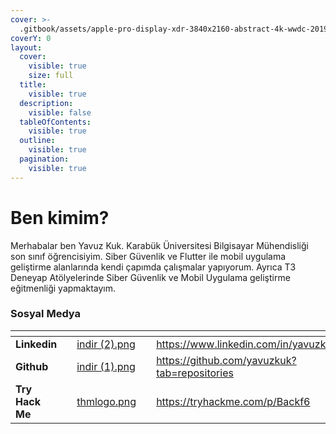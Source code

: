 ```yaml
---
cover: >-
  .gitbook/assets/apple-pro-display-xdr-3840x2160-abstract-4k-wwdc-2019-21619.jpg
coverY: 0
layout:
  cover:
    visible: true
    size: full
  title:
    visible: true
  description:
    visible: false
  tableOfContents:
    visible: true
  outline:
    visible: true
  pagination:
    visible: true
---
```


# Ben kimim?

Merhabalar ben Yavuz Kuk. Karabük Üniversitesi Bilgisayar Mühendisliği son sınıf öğrencisiyim. Siber Güvenlik ve  Flutter ile mobil uygulama geliştirme alanlarında kendi çapımda çalışmalar yapıyorum. Ayrıca T3 Deneyap Atölyelerinde Siber Güvenlik ve Mobil Uygulama geliştirme eğitmenliği yapmaktayım.

### Sosyal Medya

<table data-view="cards"><thead><tr><th></th><th></th><th data-hidden data-card-cover data-type="files"></th><th data-hidden></th><th data-hidden data-card-target data-type="content-ref"></th></tr></thead><tbody><tr><td><strong>Linkedin</strong></td><td></td><td><a href=".gitbook/assets/linkedin.png">indir (2).png</a></td><td></td><td><a href="https://www.linkedin.com/in/yavuzkuk/">https://www.linkedin.com/in/yavuzkuk/</a></td></tr><tr><td><strong>Github</strong></td><td></td><td><a href=".gitbook/assets/github.png">indir (1).png</a></td><td></td><td><a href="https://github.com/yavuzkuk?tab=repositories">https://github.com/yavuzkuk?tab=repositories</a></td></tr><tr><td><strong>Try Hack Me</strong></td><td></td><td><a href=".gitbook/assets/thmlogo.png">thmlogo.png</a></td><td></td><td><a href="https://tryhackme.com/p/Backf6">https://tryhackme.com/p/Backf6</a></td></tr></tbody></table>
